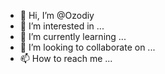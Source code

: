 - 👋 Hi, I’m @Ozodiy
- 👀 I’m interested in ...
- 🌱 I’m currently learning ...
- 💞️ I’m looking to collaborate on ...
- 📫 How to reach me ...

<!---
Ozodiy/Ozodiy is a ✨ special ✨ repository because its `README.md` (this file) appears on your GitHub profile.
You can click the Preview link to take a look at your changes.
--->
